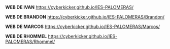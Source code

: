 **WEB DE IVAN** https://cyberkicker.github.io/IES-PALOMERAS/

**WEB DE BRANDON** https://cyberkicker.github.io/IES-PALOMERAS/Brandon/

**WEB DE MARCOS** https://cyberkicker.github.io/IES-PALOMERAS/Marcos/

**WEB DE RHOMMEL** https://cyberkicker.github.io/IES-PALOMERAS/Rhommel/
